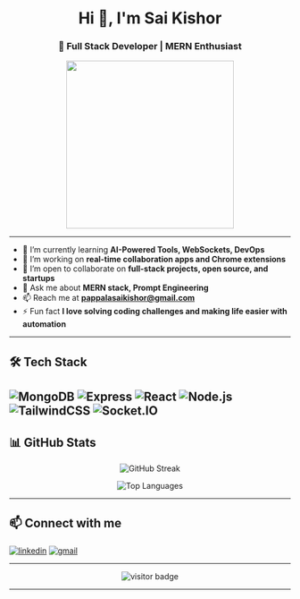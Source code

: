 <h1 align="center">Hi 👋, I'm Sai Kishor</h1>
<h3 align="center">🚀 Full Stack Developer | MERN Enthusiast </h3>

<p align="center">
  <img src="https://media.giphy.com/media/ZVik7pBtu9dNS/giphy.gif" width="300">
</p>

---
- 🌱 I’m currently learning **AI-Powered Tools, WebSockets, DevOps**
- 👯 I’m working on **real-time collaboration apps and Chrome extensions**
- 🤝 I’m open to collaborate on **full-stack projects, open source, and startups**
- 💬 Ask me about **MERN stack, Prompt Engineering**
- 📫 Reach me at **pappalasaikishor@gmail.com**
- ⚡ Fun fact **I love solving coding challenges and making life easier with automation**
---

## 🛠️ Tech Stack
![MongoDB](https://img.shields.io/badge/MongoDB-4EA94B?style=for-the-badge&logo=mongodb&logoColor=white)
![Express](https://img.shields.io/badge/Express.js-000000?style=for-the-badge&logo=express&logoColor=white)
![React](https://img.shields.io/badge/React-61DAFB?style=for-the-badge&logo=react&logoColor=white)
![Node.js](https://img.shields.io/badge/Node.js-339933?style=for-the-badge&logo=nodedotjs&logoColor=white)
![TailwindCSS](https://img.shields.io/badge/TailwindCSS-06B6D4?style=for-the-badge&logo=tailwindcss&logoColor=white)
![Socket.IO](https://img.shields.io/badge/Socket.io-010101?style=for-the-badge&logo=socket.io&logoColor=white)
---
## 📊 GitHub Stats

<p align="center">
  <img src="https://github-readme-streak-stats.herokuapp.com/?user=saikishor26&theme=tokyonight" alt="GitHub Streak" />
</p>
<p align="center">
  <img src="https://github-readme-stats.vercel.app/api/top-langs/?username=saikishor26&layout=compact&theme=radical&v=1" alt="Top Languages" />
</p>

---

## 📫 Connect with me

<p align="left">
<a href="https://linkedin.com/in/saikishor26/" target="blank"><img align="center" src="https://img.shields.io/badge/LinkedIn-0077B5?style=for-the-badge&logo=linkedin&logoColor=white" alt="linkedin" /></a>
<a href="mailto:pappalasaikishor@gmail.com@gmail.com" target="blank"><img align="center" src="https://img.shields.io/badge/Gmail-D14836?style=for-the-badge&logo=gmail&logoColor=white" alt="gmail" /></a>
</p>

---

<p align="center">
  <img src="https://komarev.com/ghpvc/?username=saikishor26&label=Profile%20Views&color=0e75b6&style=flat" alt="visitor badge" />
</p>

---

